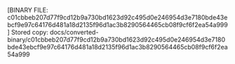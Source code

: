 [BINARY FILE: c01cbbeb207d77f9cd12b9a730bd1623d92c495d0e246954d3e7180bde43ebcf9e97c64176d481a18d2135f96d1ac3b8290564465cb08f9cf6f2ea54a999]
Stored copy: docs/converted-binary/c01cbbeb207d77f9cd12b9a730bd1623d92c495d0e246954d3e7180bde43ebcf9e97c64176d481a18d2135f96d1ac3b8290564465cb08f9cf6f2ea54a999
